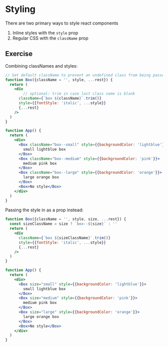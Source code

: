 # Styling

There are two primary ways to style react components

1. Inline styles with the `style` prop
2. Regular CSS with the `className` prop



## Exercise

Combining classNames and styles:

```jsx
// Set default className to prevent an undefined class from being passed in
function Box({className = '', style, ...rest}) {
  return (
    <div
    	// optional: trim in case last class name is blank
      className={`box ${className}`.trim()}
      style={{fontStyle: 'italic', ...style}}
      {...rest}
    />
  )
}

function App() {
  return (
    <div>
      <Box className="box--small" style={{backgroundColor: 'lightblue'}}>
        small lightblue box
      </Box>
      <Box className="box--medium" style={{backgroundColor: 'pink'}}>
        medium pink box
      </Box>
      <Box className="box--large" style={{backgroundColor: 'orange'}}>
        large orange box
      </Box>
      <Box>No style</Box>
    </div>
  )
}
```



Passing the style in as a prop instead:

```jsx
function Box({className = '', style, size, ...rest}) {
  const sizeClassName = size ? `box--${size}` : ''
  return (
    <div
      className={`box ${sizeClassName}`.trim()}
      style={{fontStyle: 'italic', ...style}}
      {...rest}
    />
  )
}

function App() {
  return (
    <div>
      <Box size="small" style={{backgroundColor: 'lightblue'}}>
        small lightblue box
      </Box>
      <Box size="medium" style={{backgroundColor: 'pink'}}>
        medium pink box
      </Box>
      <Box size="large" style={{backgroundColor: 'orange'}}>
        large orange box
      </Box>
      <Box>No style</Box>
    </div>
  )
}
```

